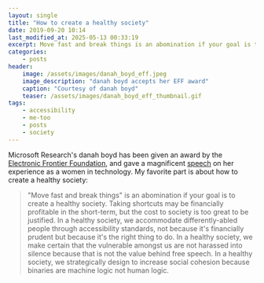 ```yaml
---
layout: single
title: "How to create a healthy society"
date: 2019-09-20 10:14
last_modified_at: 2025-05-13 00:33:19
excerpt: Move fast and break things is an abomination if your goal is to create a healthy society
categories:
    - posts
header:
    image: /assets/images/danah_boyd_eff.jpeg
    image_description: "danah boyd accepts her EFF award"
    caption: "Courtesy of danah boyd"
    teaser: /assets/images/danah_boyd_eff_thumbnail.gif
tags:
    - accessibility
    - me-too
    - posts
    - society
---
```


Microsoft Research's danah boyd has been given an award by the [Electronic Frontier Foundation](https://eff.org/),
and gave a magnificent
[speech](https://web.archive.org/web/20191213222537/https://onezero.medium.com/facing-the-great-reckoning-head-on-8fe434e10630)
on her experience as a women in technology.
My favorite part is about how to create a healthy society:

> "Move fast and break things" is an abomination if your goal is to create a healthy society.
> Taking shortcuts may be financially profitable in the short-term,
> but the cost to society is too great to be justified.
> In a healthy society,
> we accommodate differently-abled people through accessibility standards,
> not because it's financially prudent but because it's the right thing to do.
> In a healthy society,
> we make certain that the vulnerable amongst us are not harassed into silence
> because that is not the value behind free speech.
> In a healthy society,
> we strategically design to increase social cohesion
> because binaries are machine logic not human logic.
